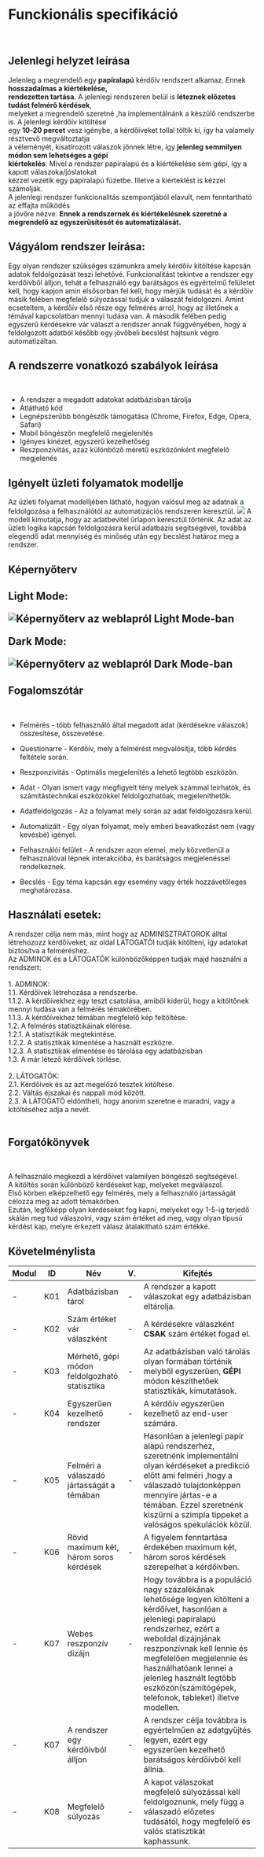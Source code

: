 <h1>Funckionális specifikáció</h1><br>

<h2><strong>Jelenlegi helyzet leírása</strong></h2>
<p>Jelenleg a megrendelő egy <strong>papíralapú</strong> kérdőív rendszert alkamaz. Ennek <strong>hosszadalmas a kiértékelése, <br>
rendezetten tartása</strong>. A jelenlegi rendszeren belül is <strong>léteznek előzetes tudást felmérő kérdések</strong>, 
<br>
melyeket a megrendelő szeretné ,ha implementálnánk a készülő rendszerbe is. A jelenlegi kérdőív kitöltése <br> 
egy <strong>10-20 percet</strong> vesz igénybe, a kérdőíveket tollal töltik ki, így ha valamely résztvevő megváltoztatja
<br>
a véleményét, kisatírozott válaszok jönnek létre, így <strong>jelenleg semmilyen módon sem lehetséges a gépi
<br>
kiértekelés</strong>. Mivel a rendszer papíralapú és a kiértékelése sem gépi, így a kapott válaszoka/jóslatokat 
<br>
kézzel vezetik egy papíralapú füzetbe. Illetve a kiérteklést is kézzel számolják. 
<br>
A jelenlegi rendszer funkcionalitás szempontjából elavult, nem fenntartható az effajta működés
<br>
a jövőre nézve. 
<strong>Ennek a rendszernek és kiértékelésnek szeretné a megrendelő az egyszerűsítését és automatizálását.</strong></p>

<h2>Vágyálom rendszer leírása:</h2>
Egy olyan rendszer szükséges számunkra amely kérdőív kitöltése kapcsán adatok feldolgozását teszi lehetővé.
Funkcionalitást tekintve a rendszer egy kerdőívből álljon, tehát a felhasználó egy barátságos és egyértelmű
felületet kell, hogy kapjon amin elsősorban fel kell, hogy mérjük tudását és a kérdőív másik felében megfelelő
súlyozással tudjuk a válaszát feldolgozni. Amint ecseteltem, a kérdőív első része egy felmérés arról, hogy az
illetőnek a témával kapcsolatban mennyi tudása van. A második felében pedig egyszerű kérdésekre vár választ a rendszer
annak függvényében, hogy a feldolgozott adatból később egy jövőbeli becslést hajtsunk végre automatizáltan.

<h2>A rendszerre vonatkozó szabályok leírása</h2><br>

- A rendszer a megadott adatokat adatbázisban tárolja
- Átlátható kód
- Legnépszerűbb böngészők támogatása (Chrome, Firefox, Edge, Opera, Safari)
- Mobil böngészőn megfelelő megjelenítés
- Igényes kinézet, egyszerű kezelhetőség
- Reszponzivitás, azaz különböző méretű eszközönként megfelelő megjelenés

<h2>Igényelt üzleti folyamatok modellje</h2>
Az üzleti folyamat modelljében látható, hogyan valósul meg az adatnak a feldolgozása a felhasználótól az automatizációs rendszeren keresztül.
<img src="resources/uzleti_folyamat_modell.png">
A modell kimutatja, hogy az adatbevitel űrlapon keresztül történik.
Az adat az üzleti logika kapcsán feldolgozásra kerül adatbázis segítségével, továbbá elegendő adat mennyiség és minőség után egy becslést határoz meg a rendszer.

<h2>Képernyőterv<h2>

<p>Light Mode:</p>

![Képernyőterv az weblapról Light Mode-ban](resources/questionare_light_mode.png)

<p>Dark Mode:</p>

![Képernyőterv az weblapról Dark Mode-ban](resources/questionare_dark_mode.png)

<h2>Fogalomszótár</h2><br>

- Felmérés - több felhasználó által megadott adat (kérdésekre válaszok) összesítése, összevetése.

- Questionarre - Kérdőív, mely a felmérést megvalósítja, több kérdés feltétele során.

- Reszponzivitás - Optimális megjelenítés a lehető legtöbb eszközön.

- Adat - Olyan ismert vagy megfigyelt tény melyek számmal leirhatók, és számítástechnikai eszközökkel feldolgozhatóak, megjeleníthetők.

- Adatfeldolgozás - Az a folyamat mely során az adat feldolgozásra kerül.

- Automatizált - Egy olyan folyamat, mely emberi beavatkozást nem (vagy kevésbé) igényel.

- Felhasználói felület - A rendszer azon elemei, mely közvetlenül a felhasználóval lépnek interakcióba, és barátságos megjelenéssel rendelkeznek.

- Becslés - Egy téma kapcsán egy esemény vagy érték hozzávetőleges meghatározása.
  
 <h2>Használati esetek:</h2>
A rendszer célja nem más, mint hogy az ADMINISZTRÁTOROK álltal létrehozozz kérdőíveket, az oldal LÁTOGATÓI tudják kitölteni, igy adatokat biztosítva a felméréshez.</br>
Az ADMINOK és a LÁTOGATÓK különbözőképpen tudják majd használni a rendszert:</br>
</br>
1. ADMINOK:</br>
1.1. Kérdőívek létrehozása a rendszerbe.</br>
1.1.2. A kérdőívekhez egy teszt csatolása, amiből kiderül, hogy a kitöltőnek mennyi tudása van a felmérés témakörében.</br>
1.1.3. A kérdőívekhez témában megfelelő kép feltöltése.</br>
1.2. A felmérés statisztikáinak elérése.</br>
1.2.1. A statisztikák megtekintése.</br>
1.2.2. A statisztikák kimentése a használt eszközre.</br>
1.2.3. A statisztikák elmentése és tárolása egy adatbázisban</br>
1.3. A már létező kérdőívek törlése.</br>
</br>
2. LÁTOGATÓK:</br>
2.1. Kérdőívek és az azt megelőző tesztek kitöltése.</br>
2.2. Váltás éjszakai és nappali mód között.</br>
2.3. A LÁTOGATÓ eldöntheti, hogy anonim szeretne e maradni, vagy a kitöltéséhez adja a nevét.</br></br>

<h2>Forgatókönyvek</h2><br>

A felhasználó megkezdi a kérdőívet valamilyen böngésző segítségével. <br>
A kitöltés során különböző kérdéseket kap, melyeket megválaszol. <br>
Első körben elképzelhető egy felmérés, mely a felhasználó jártasságát célozza meg az adott témakörben. <br>
Ezután, legfőképp olyan kérdéseket fog kapni, melyeket egy 1-5-ig terjedő skálán meg tud válaszolni, vagy szám értéket ad meg, vagy olyan típusú kérdést kap, melyre érkezett válasz átalakítható szám értékké. <br>

<h2><strong>Követelménylista</strong></h2>

|Modul| ID | Név |V.| Kifejtés|
|---|---|---|---|---|
|-| K01| Adatbázisban tárol|-|A rendszer a kapott válaszokat egy adatbázisban eltárolja.|
|-| K02| Szám értéket vár válaszként|-|A kérdésekre válaszként <strong>CSAK</strong> szám értéket fogad el.|
|-| K03| Mérhető, gépi módon feldolgozható statisztika|-|Az adatbázisban való tárolás olyan formában történik melyből egyszerűen, <strong>GÉPI</strong> módon készíthetőek statisztikák, kimutatások.|
|-| K04| Egyszerűen kezelhető rendszer|-|A kérdőív egyszerűen kezelhető az end-user számára.|
|-| K05| Felméri a válaszadó jártasságát a témában|-|Hasonlóan a jelenlegi papír alapú rendszerhez, szeretnénk implementálni olyan kérdéseket a predikció előtt ami felméri ,hogy a válaszadó tulajdonképpen mennyire jártas-e a témában. Ezzel szeretnénk kiszűrni a szimpla tippeket a valóságos spekulációk közül.|
|-| K06| Rövid maximum két, három soros kérdések|-|A figyelem fenntartása érdekében maximum két, három soros kérdések szerepelhet a kérdőívben.|
|-| K07| Webes reszponzív dizájn|-|Hogy továbbra is a populáció nagy százalékának lehetősége legyen kitölteni a kérdőívet, hasonlóan a jelenlegi papíralapú rendszerhez, ezért a weboldal dizájnjának reszponzívnak kell lennie és megfelelően megjelennie és használhatóank lennei a jelenleg használt legtöbb eszközön(számítógépek, telefonok, tableket) illetve modellen.|
|-| K07| A rendszer egy kérdőívból álljon|-|A rendszer célja továbbra is egyértelműen az adatgyűjtés legyen, ezért egy egyszerűen kezelhető barátságos kérdőívből kell állnia.|
|-| K08| Megfelelő súlyozás|-|A kapot válaszokat megfelelő súlyozással kell feldolgoznunk, mely függ a válaszadó előzetes tudásától, hogy megfelelő és valós statisztikát kaphassunk.|
